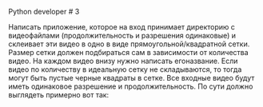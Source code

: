 Python developer # 3

Написать приложение, которое на вход принимает директорию с видеофайлами
(продолжительность и разрешения одинаковые) и склеивает эти видео в одно в
виде прямоугольной/квадратной сетки. Размер сетки должен подбираться сам в
зависимости от количества видео. На каждом видео внизу нужно написать егоназвание. Если видео по количеству в идеальную сетку не складываются, то тогда
могут быть пустые черные квадраты в сетке. Все входные видео будут иметь
одинаковое разрешение и продолжительность. По сути должно выглядеть
примерно вот так:
